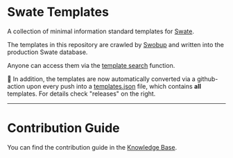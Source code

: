 # Swate Templates

A collection of minimal information standard templates for [Swate](https://github.com/nfdi4plants/Swate).

The templates in this repository are crawled by [Swobup](https://github.com/nfdi4plants/Swobup) and written into the production Swate database.

Anyone can access them via the [template search](https://nfdi4plants.github.io/nfdi4plants.knowledgebase/swate/templates/) function.

:rocket: In addition, the templates are now automatically converted via a github-action upon every push into a [templates.json](https://github.com/nfdi4plants/Swate-templates/releases/download/latest/templates.json) file, which contains **all** templates.
For details check "releases" on the right.

---

# Contribution Guide

You can find the contribution guide in the [Knowledge Base](https://nfdi4plants.github.io/nfdi4plants.knowledgebase/swate/swate-template-contribution/).
